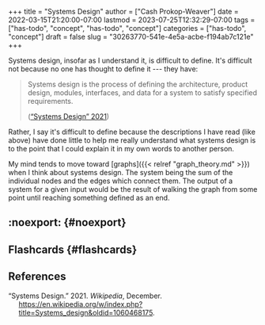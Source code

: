 +++
title = "Systems Design"
author = ["Cash Prokop-Weaver"]
date = 2022-03-15T21:20:00-07:00
lastmod = 2023-07-25T12:32:29-07:00
tags = ["has-todo", "concept", "has-todo", "concept"]
categories = ["has-todo", "concept"]
draft = false
slug = "30263770-541e-4e5a-acbe-f194ab7c121e"
+++

Systems design, insofar as I understand it, is difficult to define. It's difficult not because no one has thought to define it --- they have:

> Systems design is the process of defining the architecture, product design, modules, interfaces, and data for a system to satisfy specified requirements.
>
> (<a href="#citeproc_bib_item_1">“Systems Design” 2021</a>)

Rather, I say it's difficult to define because the descriptions I have read (like above) have done little to help me really understand what systems design is to the point that I could explain it in my own words to another person.

My mind tends to move toward [graphs]({{< relref "graph_theory.md" >}}) when I think about systems design. The system being the sum of the individual nodes and the edges which connect them. The output of a system for a given input would be the result of walking the graph from some point until reaching something defined as an end.


## :noexport: {#noexport}


## Flashcards {#flashcards}

## References

<style>.csl-entry{text-indent: -1.5em; margin-left: 1.5em;}</style><div class="csl-bib-body">
  <div class="csl-entry"><a id="citeproc_bib_item_1"></a>“Systems Design.” 2021. <i>Wikipedia</i>, December. <a href="https://en.wikipedia.org/w/index.php?title=Systems_design&oldid=1060468175">https://en.wikipedia.org/w/index.php?title=Systems_design&#38;oldid=1060468175</a>.</div>
</div>
